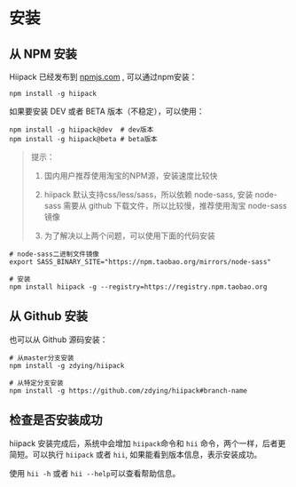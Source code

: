# 安装

## 从 NPM 安装

Hiipack 已经发布到 [npmjs.com](https://www.npmjs.com/) , 可以通过npm安装：

```
npm install -g hiipack
```

如果要安装 DEV 或者 BETA 版本（不稳定），可以使用：

```
npm install -g hiipack@dev  # dev版本
npm install -g hiipack@beta # beta版本
```

> 提示：
> 
> 1. 国内用户推荐使用淘宝的NPM源，安装速度比较快
> 
> 2. hiipack 默认支持css\/less\/sass，所以依赖 node-sass, 安装 node-sass 需要从 github 下载文件，所以比较慢，推荐使用淘宝 node-sass 镜像
> 
> 3. 为了解决以上两个问题，可以使用下面的代码安装

```
# node-sass二进制文件镜像 
export SASS_BINARY_SITE="https://npm.taobao.org/mirrors/node-sass" 

# 安装 
npm install hiipack -g --registry=https://registry.npm.taobao.org
```

## 从 Github 安装

也可以从 Github 源码安装：

```
# 从master分支安装
npm install -g zdying/hiipack

# 从特定分支安装
npm install -g https://github.com/zdying/hiipack#branch-name
```

## 检查是否安装成功

hiipack 安装完成后，系统中会增加 `hiipack`命令和 `hii` 命令，两个一样，后者更简短。可以执行 `hiipack` 或者 `hii`, 如果能看到版本信息，表示安装成功。

使用 `hii -h` 或者 `hii --help`可以查看帮助信息。

